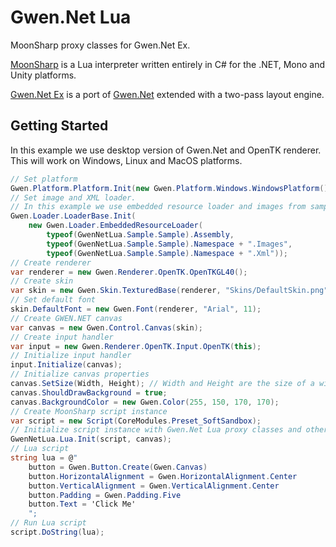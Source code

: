 # Gwen.Net Lua

MoonSharp proxy classes for Gwen.Net Ex.

[MoonSharp](http://www.moonsharp.org) is a Lua interpreter written entirely in C# for the .NET, Mono and Unity platforms.

[Gwen.Net Ex](https://github.com/kpalosaa/gwen-net-ex) is a port of [Gwen.Net](https://code.google.com/archive/p/gwen-dotnet) 
extended with a two-pass layout engine.

## Getting Started

In this example we use desktop version of Gwen.Net and OpenTK renderer. This will work on Windows, Linux and MacOS platforms.

```C#
// Set platform
Gwen.Platform.Platform.Init(new Gwen.Platform.Windows.WindowsPlatform());
// Set image and XML loader.
// In this example we use embedded resource loader and images from sample codes
Gwen.Loader.LoaderBase.Init(
	new Gwen.Loader.EmbeddedResourceLoader(
		typeof(GwenNetLua.Sample.Sample).Assembly,
		typeof(GwenNetLua.Sample.Sample).Namespace + ".Images",
		typeof(GwenNetLua.Sample.Sample).Namespace + ".Xml"));
// Create renderer
var renderer = new Gwen.Renderer.OpenTK.OpenTKGL40();
// Create skin
var skin = new Gwen.Skin.TexturedBase(renderer, "Skins/DefaultSkin.png");
// Set default font
skin.DefaultFont = new Gwen.Font(renderer, "Arial", 11);
// Create GWEN.NET canvas
var canvas = new Gwen.Control.Canvas(skin);
// Create input handler
var input = new Gwen.Renderer.OpenTK.Input.OpenTK(this);
// Initialize input handler
input.Initialize(canvas);
// Initialize canvas properties
canvas.SetSize(Width, Height); // Width and Height are the size of a window
canvas.ShouldDrawBackground = true;
canvas.BackgroundColor = new Gwen.Color(255, 150, 170, 170);
// Create MoonSharp script instance
var script = new Script(CoreModules.Preset_SoftSandbox);
// Initialize script instance with Gwen.Net Lua proxy classes and other needed stuff
GwenNetLua.Lua.Init(script, canvas);
// Lua script
string lua = @"
	button = Gwen.Button.Create(Gwen.Canvas)
	button.HorizontalAlignment = Gwen.HorizontalAlignment.Center
	button.VerticalAlignment = Gwen.VerticalAlignment.Center
	button.Padding = Gwen.Padding.Five
	button.Text = 'Click Me'
	";
// Run Lua script
script.DoString(lua);
```
